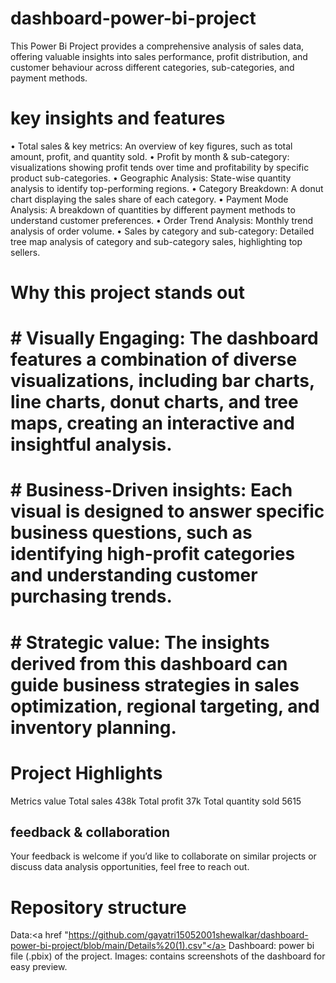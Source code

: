 # dashboard-power-bi-project
This Power Bi Project provides a comprehensive analysis of sales data, offering valuable insights into sales performance, profit distribution, and customer behaviour across different categories, sub-categories, and payment methods.

# key insights and features
•	Total sales & key metrics: An overview of key figures, such as total amount, profit, and quantity sold.
•	Profit by month & sub-category: visualizations showing profit tends over time and profitability by specific product sub-categories.
•	Geographic Analysis: State-wise quantity analysis to identify top-performing regions.
•	Category Breakdown: A donut chart displaying the sales share of each category.
•	Payment Mode Analysis: A breakdown of quantities by different payment methods to understand customer preferences.
•	Order Trend Analysis: Monthly trend analysis of order volume.
•	Sales by category and sub-category: Detailed tree map analysis of category and sub-category sales, highlighting top sellers.

# Why this project stands out
# #	Visually Engaging: The dashboard features a combination of diverse visualizations, including bar charts, line charts, donut charts, and tree maps, creating an interactive and insightful analysis.
# #	Business-Driven insights: Each visual is designed to answer specific business questions, such as  identifying high-profit categories and understanding customer purchasing trends.
# #	Strategic value: The insights derived from this dashboard can guide business strategies in sales optimization, regional targeting, and inventory planning. 

# Project Highlights
Metrics                  value
Total sales             438k
Total profit            37k
Total quantity sold 5615

## feedback & collaboration
Your feedback is welcome if you’d like to collaborate on similar projects or discuss data analysis opportunities, feel free to reach out.

# Repository structure 
Data:<a href "https://github.com/gayatri15052001shewalkar/dashboard-power-bi-project/blob/main/Details%20(1).csv"</a>
Dashboard: power bi file (.pbix) of the project.
Images: contains screenshots of the dashboard for easy preview.
